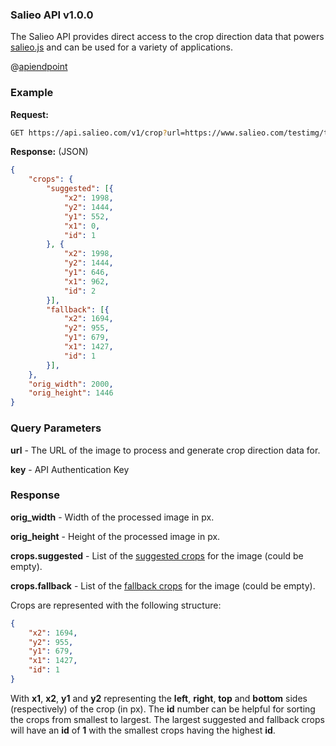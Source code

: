 ### Salieo API v1.0.0

The Salieo API provides direct access to the crop direction data that powers [salieo.js](https://github.com/salieo/salieo.js) and can be used for a variety of applications.

@[apiendpoint](GET,https://api.salieo.com/v1/crop)

### Example

**Request:**

```bash
GET https://api.salieo.com/v1/crop?url=https://www.salieo.com/testimg/test1.jpg&key=myapikey
```

**Response:** (JSON)

```json
{
    "crops": {
        "suggested": [{
            "x2": 1998,
            "y2": 1444,
            "y1": 552,
            "x1": 0,
            "id": 1
        }, {
            "x2": 1998,
            "y2": 1444,
            "y1": 646,
            "x1": 962,
            "id": 2
        }],
        "fallback": [{
            "x2": 1694,
            "y2": 955,
            "y1": 679,
            "x1": 1427,
            "id": 1
        }],
    },
    "orig_width": 2000,
    "orig_height": 1446
}
```

### Query Parameters

**url** - The URL of the image to process and generate crop direction data for.

**key** - API Authentication Key

### Response

**orig_width** - Width of the processed image in px.

**orig_height** - Height of the processed image in px.

**crops.suggested** - List of the [suggested crops](suggested-crops) for the image (could be empty).

**crops.fallback** - List of the [fallback crops](fallback-crops) for the image (could be empty).

Crops are represented with the following structure:

```json
{
    "x2": 1694,
    "y2": 955,
    "y1": 679,
    "x1": 1427,
    "id": 1
}
```

With **x1**, **x2**, **y1** and **y2** representing the **left**, **right**, **top** and **bottom** sides (respectively) of the crop (in px). The **id** number can be helpful for sorting the crops from smallest to largest. The largest suggested and fallback crops will have an **id** of **1** with the smallest crops having the highest **id**.